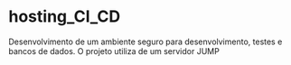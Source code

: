 # hosting_CI_CD
Desenvolvimento de um ambiente seguro para desenvolvimento, testes e bancos de dados. O projeto utiliza de um servidor JUMP
